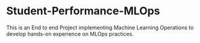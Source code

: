 # Student-Performance-MLOps
This is an End to end Project implementing Machine Learning Operations to develop hands-on experience on MLOps practices.

